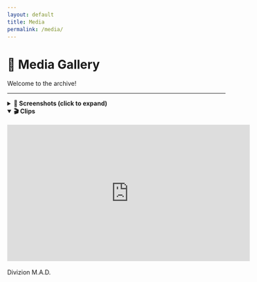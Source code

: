 ```yaml
---
layout: default
title: Media
permalink: /media/
---
```


<link rel="stylesheet" href="assets/css/style.css">

# 🎥 Media Gallery

Welcome to the archive!

---

<details>
  <summary><strong>📸 Screenshots (click to expand)</strong></summary>

  <br>

![Op Screenshot 1](/assets/images/arma-mad-screenshot.png)

</details>

<details open>
  <summary><strong>🎬 Clips</strong></summary>

  <br>

  <iframe width="560" height="315" src="https://www.youtube.com/embed/YOUR_VIDEO_ID" frameborder="0" allowfullscreen></iframe>

</details>


Divizion M.A.D.
